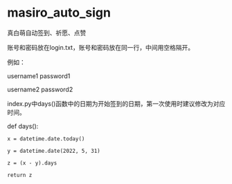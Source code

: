 # masiro_auto_sign

真白萌自动签到、祈愿、点赞

账号和密码放在login.txt，账号和密码放在同一行，中间用空格隔开。

例如：

username1    password1

username2    password2


index.py中days()函数中的日期为开始签到的日期，第一次使用时建议修改为对应时间。

def days():

    x = datetime.date.today()

    y = datetime.date(2022, 5, 31)

    z = (x - y).days

    return z
